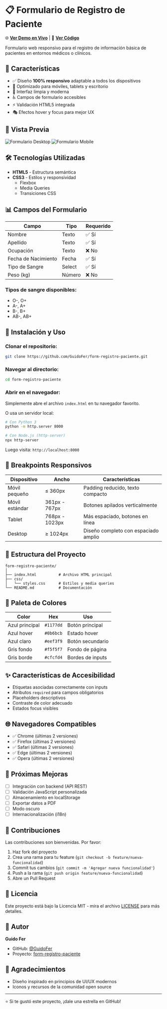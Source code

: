 # 📋 Formulario de Registro de Paciente

🌐 **[Ver Demo en Vivo](https://guidofer.github.io/form-registro-paciente/)** |
 📂 **[Ver Código](https://github.com/GuidoFer/form-registro-paciente)**
 
Formulario web responsivo para el registro de información básica de pacientes en entornos médicos o clínicos.

## 🎯 Características

- ✅ Diseño **100% responsivo** adaptable a todos los dispositivos
- 📱 Optimizado para móviles, tablets y escritorio
- 🎨 Interfaz limpia y moderna
- ♿ Campos de formulario accesibles
- ⚡ Validación HTML5 integrada
- 🎭 Efectos hover y focus para mejor UX

## 📸 Vista Previa

![Formulario Desktop](images/Screenshot_form_paciente.png)
![Formulario Mobile](images/Screenshot_form_registro_movil.png)

## 🛠️ Tecnologías Utilizadas

- **HTML5** - Estructura semántica
- **CSS3** - Estilos y responsividad
  - Flexbox
  - Media Queries
  - Transiciones CSS

## 📊 Campos del Formulario

| Campo | Tipo | Requerido |
|-------|------|-----------|
| Nombre | Texto | ✅ Sí |
| Apellido | Texto | ✅ Sí |
| Ocupación | Texto | ❌ No |
| Fecha de Nacimiento | Fecha | ✅ Sí |
| Tipo de Sangre | Select | ✅ Sí |
| Peso (kg) | Número | ❌ No |

### Tipos de sangre disponibles:
- O-, O+
- A-, A+
- B-, B+
- AB-, AB+

## 🚀 Instalación y Uso

### Clonar el repositorio:
```bash
git clone https://github.com/GuidoFer/form-registro-paciente.git
```

### Navegar al directorio:
```bash
cd form-registro-paciente
```

### Abrir en el navegador:
Simplemente abre el archivo `index.html` en tu navegador favorito.

O usa un servidor local:
```bash
# Con Python 3
python -m http.server 8000

# Con Node.js (http-server)
npx http-server
```

Luego visita: `http://localhost:8000`

## 📱 Breakpoints Responsivos

| Dispositivo | Ancho | Características |
|-------------|-------|-----------------|
| Móvil pequeño | ≤ 360px | Padding reducido, texto compacto |
| Móvil estándar | 361px - 767px | Botones apilados verticalmente |
| Tablet | 768px - 1023px | Más espaciado, botones en línea |
| Desktop | ≥ 1024px | Diseño completo con espaciado amplio |

## 📂 Estructura del Proyecto
```
form-registro-paciente/
│
├── index.html          # Archivo HTML principal
├── css/
│   └── styles.css      # Estilos y media queries
└── README.md           # Documentación
```

## 🎨 Paleta de Colores

| Color | Hex | Uso |
|-------|-----|-----|
| Azul principal | `#1177dd` | Botón principal |
| Azul hover | `#0b6bcb` | Estado hover |
| Azul claro | `#eef3f9` | Botón secundario |
| Gris fondo | `#f5f5f7` | Fondo de página |
| Gris borde | `#cfcfd4` | Bordes de inputs |

## ✨ Características de Accesibilidad

- Etiquetas asociadas correctamente con inputs
- Atributos `required` para campos obligatorios
- Placeholders descriptivos
- Contraste de color adecuado
- Estados focus visibles

## 🌐 Navegadores Compatibles

- ✅ Chrome (últimas 2 versiones)
- ✅ Firefox (últimas 2 versiones)
- ✅ Safari (últimas 2 versiones)
- ✅ Edge (últimas 2 versiones)
- ✅ Opera (últimas 2 versiones)

## 📝 Próximas Mejoras

- [ ] Integración con backend (API REST)
- [ ] Validación JavaScript personalizada
- [ ] Almacenamiento en localStorage
- [ ] Exportar datos a PDF
- [ ] Modo oscuro
- [ ] Internacionalización (i18n)

## 🤝 Contribuciones

Las contribuciones son bienvenidas. Por favor:

1. Haz fork del proyecto
2. Crea una rama para tu feature (`git checkout -b feature/nueva-funcionalidad`)
3. Commit tus cambios (`git commit -m 'Agregar nueva funcionalidad'`)
4. Push a la rama (`git push origin feature/nueva-funcionalidad`)
5. Abre un Pull Request

## 📄 Licencia

Este proyecto está bajo la Licencia MIT - mira el archivo [LICENSE](LICENSE) para más detalles.

## 👤 Autor

**Guido Fer**

- GitHub: [@GuidoFer](https://github.com/GuidoFer)
- Proyecto: [form-registro-paciente](https://github.com/GuidoFer/form-registro-paciente)

## 🙏 Agradecimientos

- Diseño inspirado en principios de UI/UX modernos
- Iconos y recursos de la comunidad open source

---

⭐ Si te gustó este proyecto, ¡dale una estrella en GitHub!